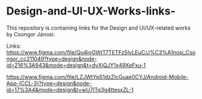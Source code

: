 # Design-and-UI-UX-Works-links-
This repository is containing links for the Design and UI/UX-related works by Csongor Jánosi.

Links:
https://www.figma.com/file/Qu4ioGWtT7TETFz5IvLEuC/J%C3%A1nosi_Csongor_cc211049?type=design&node-id=216%3A943&mode=design&t=dvXjQJY1x49XqFxu-1

https://www.figma.com/file/LZJWtYp51dzZlcGuae0CYJ/Android-Mobile-App-(CCL-3)?type=design&node-id=17%3A4&mode=design&t=wU7ITq3g4ttesxZL-1
